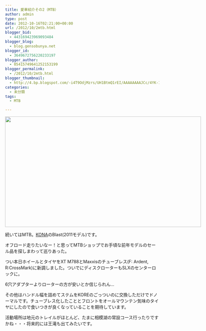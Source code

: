 ```yaml
---
title: 愛車紹介その2（MTB）
author: admin
type: post
date: 2012-10-16T02:21:00+00:00
url: /2012/10/2mtb.html
blogger_bid:
  - 443169423969093484
blogger_blog:
  - blog.gensobunya.net
blogger_id:
  - 3649672756220233197
blogger_author:
  - 05415749641252153199
blogger_permalink:
  - /2012/10/2mtb.html
blogger_thumbnail:
  - http://4.bp.blogspot.com/-i4T9OdjMzrs/UH1BtmQ1rEI/AAAAAAAAJCc/4YK-1NKHoHY/s640/DSC_1046.JPG
categories:
  - 未分類
tags:
  - MTB

---
```

<div class="separator" style="clear: both; text-align: center;">
  <a href="http://4.bp.blogspot.com/-i4T9OdjMzrs/UH1BtmQ1rEI/AAAAAAAAJCc/4YK-1NKHoHY/s1600/DSC_1046.JPG" imageanchor="1" style="clear: left; float: left; margin-bottom: 1em; margin-right: 1em;"><img border="0" height="360" src="https://blog.gensobunya.net/wp-content/uploads/2012/10/DSC_1046.jpg" width="640" /></a>
</div>

続いてはMTB。<a href="http://www.konaworld.jp/" target="_blank">KONA</a>のBlast(2011モデル)です。
  
オフロード走りたいなー！と思ってMTBショップでお手頃な前年モデルのセール品を探しまわって巡りあった。

つい本日ホイールとタイヤをXT M788とMaxxisのチューブレス(F: Ardent, R:CrossMark)に新調しました。ついでにディスクローターもSLXのセンターロックに。
  
6穴アダプターよりローターの方が安いとか信じられん…

その他はハンドル幅を詰めてステムをKOREのごっついのに交換しただけでドノーマルです。チューブレス化したこととフロントをオールマウンテン気味のタイヤにしたので食いつきが良くなっていることを期待しています。

活動場所は地元のトレイルがほとんど、たまに相模湖の常設コース行ったりですかね・・・将来的には王滝も出てみたいです。

<!-- WP QUADS Content Ad Plugin v. 1.6.0 -->

<div class="quads-location quads-ad1" id="quads-ad1" style="float:none;margin:0px;">
  <!-- gensou-cycle_banner2_AdSense3_1x1_as -->
  
  <ins class="adsbygoogle"
     style="display:block"
     data-ad-client="ca-pub-0056151430743709"
     data-ad-slot="4152578227"
     data-ad-format="auto"></ins>
</div>